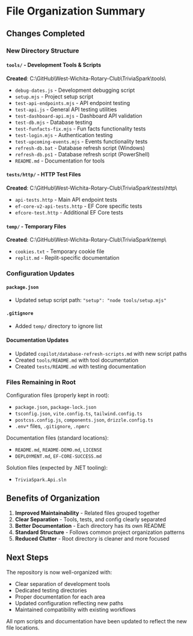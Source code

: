 # File Organization Summary

## Changes Completed

### New Directory Structure

#### `tools/` - Development Tools & Scripts

**Created**: C:\GitHub\West-Wichita-Rotary-Club\TriviaSpark\tools\

- `debug-dates.js` - Development debugging script
- `setup.mjs` - Project setup script  
- `test-api-endpoints.mjs` - API endpoint testing
- `test-api.js` - General API testing utilities
- `test-dashboard-api.mjs` - Dashboard API validation
- `test-db.mjs` - Database testing
- `test-funfacts-fix.mjs` - Fun facts functionality tests
- `test-login.mjs` - Authentication testing
- `test-upcoming-events.mjs` - Events functionality tests
- `refresh-db.bat` - Database refresh script (Windows)
- `refresh-db.ps1` - Database refresh script (PowerShell)
- `README.md` - Documentation for tools

#### `tests/http/` - HTTP Test Files

**Created**: C:\GitHub\West-Wichita-Rotary-Club\TriviaSpark\tests\http\

- `api-tests.http` - Main API endpoint tests
- `ef-core-v2-api-tests.http` - EF Core specific tests
- `efcore-test.http` - Additional EF Core tests

#### `temp/` - Temporary Files

**Created**: C:\GitHub\West-Wichita-Rotary-Club\TriviaSpark\temp\

- `cookies.txt` - Temporary cookie file
- `replit.md` - Replit-specific documentation

### Configuration Updates

#### `package.json`

- Updated setup script path: `"setup": "node tools/setup.mjs"`

#### `.gitignore`

- Added `temp/` directory to ignore list

#### Documentation Updates

- Updated `copilot/database-refresh-scripts.md` with new script paths
- Created `tools/README.md` with tool documentation
- Created `tests/README.md` with testing documentation

### Files Remaining in Root

Configuration files (properly kept in root):

- `package.json`, `package-lock.json`
- `tsconfig.json`, `vite.config.ts`, `tailwind.config.ts`
- `postcss.config.js`, `components.json`, `drizzle.config.ts`
- `.env*` files, `.gitignore`, `.npmrc`

Documentation files (standard locations):

- `README.md`, `README-DEMO.md`, `LICENSE`
- `DEPLOYMENT.md`, `EF-CORE-SUCCESS.md`

Solution files (expected by .NET tooling):

- `TriviaSpark.Api.sln`

## Benefits of Organization

1. **Improved Maintainability** - Related files grouped together
2. **Clear Separation** - Tools, tests, and config clearly separated
3. **Better Documentation** - Each directory has its own README
4. **Standard Structure** - Follows common project organization patterns
5. **Reduced Clutter** - Root directory is cleaner and more focused

## Next Steps

The repository is now well-organized with:

- Clear separation of development tools
- Dedicated testing directories
- Proper documentation for each area
- Updated configuration reflecting new paths
- Maintained compatibility with existing workflows

All npm scripts and documentation have been updated to reflect the new file locations.
